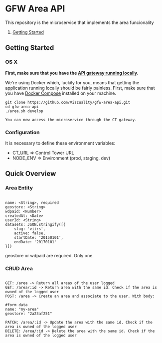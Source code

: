# GFW Area API


This repository is the microservice that implements the area
funcionality

1. [Getting Started](#getting-started)

## Getting Started

### OS X

**First, make sure that you have the [API gateway running
locally](https://github.com/control-tower/control-tower).**

We're using Docker which, luckily for you, means that getting the
application running locally should be fairly painless. First, make sure
that you have [Docker Compose](https://docs.docker.com/compose/install/)
installed on your machine.

```
git clone https://github.com/Vizzuality/gfw-area-api.git
cd gfw-area-api
./area.sh develop

You can now access the microservice through the CT gateway.

```

### Configuration

It is necessary to define these environment variables:

* CT_URL => Control Tower URL
* NODE_ENV => Environment (prod, staging, dev)


## Quick Overview

### Area Entity

```

name: <String>, required
geostore: <String>
wdpaid: <Number>
createdAt: <Date>
userId: <String>
datasets: JSON.stringify([{
    slug: 'viirs',
    active: false,
    startDate: '20150101',
    endDate: '20170101'
}])

```

geostore or wdpaid are required. Only one.

### CRUD Area

```

GET: /area -> Return all areas of the user logged
GET: /area/:id -> Return area with the same id. Check if the area is owned of the logged user
POST: /area -> Create an area and associate to the user. With body:

#form data
name: "my-area"
geostore: "2a23af251"

PATCH: /area/:id -> Update the area with the same id. Check if the area is owned of the logged user
DELETE: /area/:id -> Delete the area with the same id. Check if the area is owned of the logged user

```

